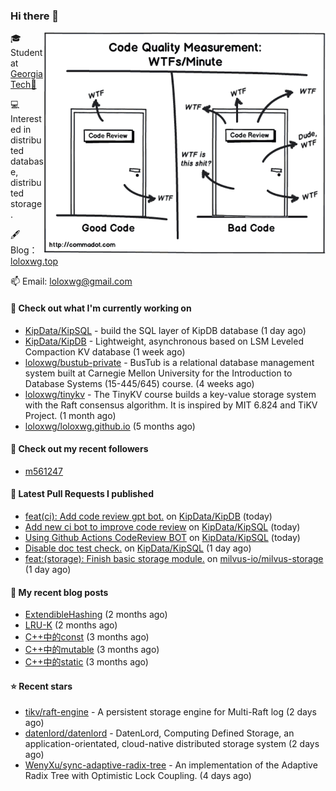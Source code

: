 ### Hi there 👋

<img align="right" src="https://raw.githubusercontent.com/loloxwg/loloxwg/master/assets/WTFs-per-minute.png" width="450">
 
🎓 Student at [Georgia Tech🐝](https://www.gatech.edu/)

💻 Interested in distributed database, distributed storage.

🖋 Blog：[loloxwg.top](https://loloxwg.top)



📫 Email: [loloxwg@gmail.com](mailto:loloxwg@gmail.com)



#### 👷 Check out what I'm currently working on

- [KipData/KipSQL](https://github.com/KipData/KipSQL) - build the SQL layer of KipDB database (1 day ago)
- [KipData/KipDB](https://github.com/KipData/KipDB) -  Lightweight, asynchronous based on LSM Leveled Compaction KV database (1 week ago)
- [loloxwg/bustub-private](https://github.com/loloxwg/bustub-private) - BusTub is a relational database management system built at Carnegie Mellon University for the Introduction to Database Systems (15-445/645) course. (4 weeks ago)
- [loloxwg/tinykv](https://github.com/loloxwg/tinykv) - The TinyKV course builds a key-value storage system with the Raft consensus algorithm. It is inspired by MIT 6.824 and TiKV Project. (1 month ago)
- [loloxwg/loloxwg.github.io](https://github.com/loloxwg/loloxwg.github.io) (5 months ago)

#### 👯 Check out my recent followers

- [m561247](https://github.com/m561247)

#### 🔨 Latest Pull Requests I published

- [feat(ci): Add code review gpt bot.](https://github.com/KipData/KipDB/pull/26) on [KipData/KipDB](https://github.com/KipData/KipDB) (today)
- [Add new ci bot to improve code review](https://github.com/KipData/KipSQL/pull/13) on [KipData/KipSQL](https://github.com/KipData/KipSQL) (today)
- [Using Github Actions CodeReview BOT](https://github.com/KipData/KipSQL/pull/12) on [KipData/KipSQL](https://github.com/KipData/KipSQL) (today)
- [Disable doc test check.](https://github.com/KipData/KipSQL/pull/10) on [KipData/KipSQL](https://github.com/KipData/KipSQL) (1 day ago)
- [feat:(storage): Finish basic storage module.](https://github.com/milvus-io/milvus-storage/pull/9) on [milvus-io/milvus-storage](https://github.com/milvus-io/milvus-storage) (1 day ago)

#### 📜 My recent blog posts

- [ExtendibleHashing](https://loloxwg.top/posts/cmu-15445/extendible-hashing/) (2 months ago)
- [LRU-K](https://loloxwg.top/posts/cmu-15445/lru-k/) (2 months ago)
- [C&#43;&#43;中的const](https://loloxwg.top/posts/cpp/cpp-0cfaab30bd8344c6aa29a581cb2d8ccf/c&#43;&#43;%E4%B8%AD%E7%9A%84const-f78cd58e7f3c44adac55620e8d3efa13/) (3 months ago)
- [C&#43;&#43;中的mutable](https://loloxwg.top/posts/cpp/cpp-0cfaab30bd8344c6aa29a581cb2d8ccf/c&#43;&#43;%E4%B8%AD%E7%9A%84mutable-0edc2ed4eb114446ae9c96b81a74de74/) (3 months ago)
- [C&#43;&#43;中的static](https://loloxwg.top/posts/cpp/cpp-0cfaab30bd8344c6aa29a581cb2d8ccf/c&#43;&#43;%E4%B8%AD%E7%9A%84static-eb2478cbe8134fcf9c35f28028be93c5/) (3 months ago)

#### ⭐ Recent stars

- [tikv/raft-engine](https://github.com/tikv/raft-engine) - A persistent storage engine for Multi-Raft log (2 days ago)
- [datenlord/datenlord](https://github.com/datenlord/datenlord) - DatenLord, Computing Defined Storage, an application-orientated, cloud-native distributed storage system (2 days ago)
- [WenyXu/sync-adaptive-radix-tree](https://github.com/WenyXu/sync-adaptive-radix-tree) - An implementation of the Adaptive Radix Tree with Optimistic Lock Coupling. (4 days ago)

